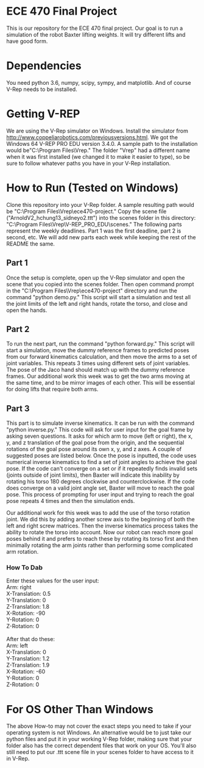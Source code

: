 # ECE 470 Final Project
This is our repository for the ECE 470 final project.  Our goal is to run a simulation of the robot Baxter lifting weights.  It will try different lifts and have good form.

# Dependencies
You need python 3.6, numpy, scipy, sympy, and matplotlib.  And of course V-Rep needs to be installed.

# Getting V-REP
We are using the V-Rep simulator on Windows.  Install the simulator from http://www.coppeliarobotics.com/previousversions.html.  We got the Windows 64 V-REP PRO EDU version 3.4.0.  A sample path to the installation would be"C:\Program Files\Vrep." The folder "Vrep" had a different name when it was first installed (we changed it to make it easier to type), so be sure to follow whatever paths you have in your V-Rep installation.

# How to Run (Tested on Windows)
Clone this repository into your V-Rep folder.  A sample resulting path would be "C:\Program Files\Vrep\ece470-project."  Copy the scene file ("ArnoldV2_hchung13_sidneyo2.ttt") into the scenes folder in this directory: "C:\Program Files\Vrep\V-REP_PRO_EDU\scenes." The following parts represent the weekly deadlines.  Part 1 was the first deadline, part 2 is second, etc.  We will add new parts each week while keeping the rest of the README the same.

## Part 1
Once the setup is complete, open up the V-Rep simulator and open the scene that you copied into the scenes folder.  Then open command prompt in the "C:\Program Files\Vrep\ece470-project" directory and run the command "python demo.py."  This script will start a simulation and test all the joint limits of the left and right hands, rotate the torso, and close and open the hands.

## Part 2
To run the next part, run the command "python forward.py."  This script will start a simulation, move the dummy reference frames to predicted poses from our forward kinematics calculation, and then move the arms to a set of joint variables.  This repeats 3 times using different sets of joint variables.  The pose of the Jaco hand should match up with the dummy reference frames.  Our additional work this week was to get the two arms moving at the same time, and to be mirror images of each other.  This will be essential for doing lifts that require both arms.

## Part 3
This part is to simulate inverse kinematics.  It can be run with the command "python inverse.py."  This code will ask for user input for the goal frame by asking seven questions.  It asks for which arm to move (left or right), the x, y, and z translation of the goal pose from the origin, and the sequential rotations of the goal pose around its own x, y, and z axes.  A couple of suggested poses are listed below.  Once the pose is inputted, the code uses numerical inverse kinematics to find a set of joint angles to achieve the goal pose.  If the code can't converge on a set or if it repeatedly finds invalid sets (joints outside of joint limits), then Baxter will indicate this inability by rotating his torso 180 degrees clockwise and counterclockwise.  If the code does converge on a valid joint angle set, Baxter will move to reach the goal pose.  This process of prompting for user input and trying to reach the goal pose repeats 4 times and then the simulation ends.  

Our additional work for this week was to add the use of the torso rotation joint.  We did this by adding another screw axis to the beginning of both the left and right screw matrices.  Then the inverse kinematics process takes the ability to rotate the torso into account.  Now our robot can reach more goal poses behind it and prefers to reach these by rotating its torso first and then minimally rotating the arm joints rather than performing some complicated arm rotation.

### How To Dab
Enter these values for the user input:<br>
Arm: right<br>
X-Translation: 0.5<br>
Y-Translation: 0<br>
Z-Translation: 1.8<br>
X-Rotation: -90<br>
Y-Rotation: 0<br>
Z-Rotation: 0<br>
<br>
After that do these:<br>
Arm: left<br>
X-Translation: 0<br>
Y-Translation: 1.2<br>
Z-Translation: 1.9<br>
X-Rotation: -60<br>
Y-Rotation: 0<br>
Z-Rotation: 0<br>

# For OS Other Than Windows
The above How-to may not cover the exact steps you need to take if your operating system is not Windows.  An alternative would be to just take our python files and put it in your working V-Rep folder, making sure that your folder also has the correct dependent files that work on your OS.  You'll also still need to put our .ttt scene file in your scenes folder to have access to it in V-Rep.

